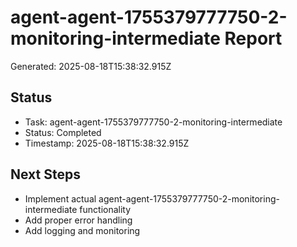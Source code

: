 # agent-agent-1755379777750-2-monitoring-intermediate Report

Generated: 2025-08-18T15:38:32.915Z

## Status
- Task: agent-agent-1755379777750-2-monitoring-intermediate
- Status: Completed
- Timestamp: 2025-08-18T15:38:32.915Z

## Next Steps
- Implement actual agent-agent-1755379777750-2-monitoring-intermediate functionality
- Add proper error handling
- Add logging and monitoring
